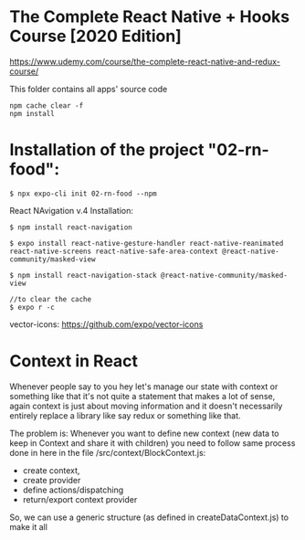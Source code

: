 # The Complete React Native + Hooks Course [2020 Edition]

https://www.udemy.com/course/the-complete-react-native-and-redux-course/

This folder contains all apps' source code

```
npm cache clear -f
npm install
```

# Installation of the project "02-rn-food":

```
$ npx expo-cli init 02-rn-food --npm
```

React NAvigation v.4 Installation:

```
$ npm install react-navigation

$ expo install react-native-gesture-handler react-native-reanimated react-native-screens react-native-safe-area-context @react-native-community/masked-view

$ npm install react-navigation-stack @react-native-community/masked-view

//to clear the cache
$ expo r -c
```

vector-icons: https://github.com/expo/vector-icons

# Context in React

Whenever people say to you hey let's manage our state with context or
something like that it's not quite a statement that makes a lot of sense,
again context is just about moving information and it doesn't necessarily
entirely replace a library like say redux or something like that.

The problem is: Whenever you want to define new context (new data to keep
in Context and share it with children) you need to follow same process done in here in the file /src/context/BlockContext.js:

- create context,
- create provider
- define actions/dispatching
- return/export context provider

So, we can use a generic structure (as defined in createDataContext.js) to make it all
